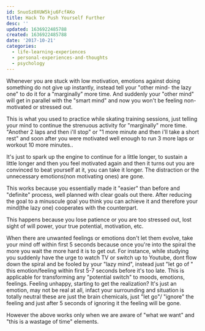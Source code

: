 ```yaml
---
id: SnuoSz0XUW5kju6FcfAKo
title: Hack To Push Yourself Further
desc: ''
updated: 1636922485788
created: 1636922485788
date: '2017-10-21'
categories:
  - life-learning-experiences
  - personal-experiences-and-thoughts
  - psychology
---
```


Whenever you are stuck with low motivation, emotions against doing something do not give up instantly, instead tell your "other mind- the lazy one" to do it for a "marginally" more time. And suddenly your "other mind" will get in parallel with the "smart mind" and now you won't be feeling non-motivated or stressed out.

This is what you used to practice while skating training sessions, just telling your mind to continue the strenuous activity for "marginally" more time. "Another 2 laps and then i'll stop" or "1 more minute and then i'll take a short rest" and soon after you were motivated well enough to run 3 more laps or workout 10 more minutes..

It's just to spark up the engine to continue for a little longer, to sustain a little longer and then you feel motivated again and then it turns out you are convinced to beat yourself at it, you can take it longer. The distraction or the unnecessary emotions(non motivating ones) are gone.

This works because you essentially made it "easier" than before and "definite" process, well planned with clear goals out there. After reducing the goal to a minuscule goal you think you can achieve it and therefore your mind(the lazy one) cooperates with the counterpart.

This happens because you lose patience or you are too stressed out, lost sight of will power, your true potential, motivation, etc.

When there are unwanted feelings or emotions don't let them evolve, take your mind off within first 5 seconds because once you're into the spiral the more you wait the more hard it is to get out. For instance, while studying you suddenly have the urge to watch TV or switch up to Youtube, dont flow down the spiral and be fooled by your "lazy mind", instead just "let go of " this emotion/feeling within first 5-7 seconds before it's too late. This is applicable for transforming any "potential switch" to moods, emotions, feelings. Feeling unhappy, starting to get the realization? It's just an emotion, may not be real at all, infact your surrounding and situation is totally neutral these are just the brain chemicals, just "let go"/ "ignore" the feeling and just after 5 seconds of ignoring it the feeling will be gone.

However the above works only when we are aware of "what we want" and "this is a wastage of time" elements.

